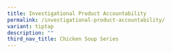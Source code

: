 ```yaml
---
title: Investigational Product Accountability
permalink: /investigational-product-accountability/
variant: tiptap
description: ""
third_nav_title: Chicken Soup Series
---
```

